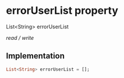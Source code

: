 


# errorUserList property







List&lt;String> errorUserList
  
_<span class="feature">read / write</span>_






## Implementation

```dart
List<String> errorUserList = [];
```







